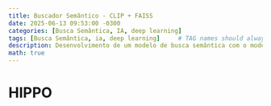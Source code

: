 ```yaml
---
title: Buscador Semântico - CLIP + FAISS
date: 2025-06-13 09:53:00 -0300
categories: [Busca Semântica, IA, deep learning]
tags: [Busca Semântica, ia, deep learning]     # TAG names should always be lowercase
description: Desenvolvimento de um modelo de busca semântica com o modelo CLIP.
math: true
---
```


# HIPPO